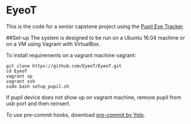 # EyeoT
This is the code for a senior capstone project using the [Pupil Eye Tracker](pupil-labs.com).

##Set-up
The system is designed to be run on a Ubuntu 16.04 machine or on a VM using Vagrant with VirtualBox.

To install requirements on a vagrant machine vagrant:
```
git clone https://github.com/EyeoT/EyeoT.git
cd EyeoT
vagrant up
vagrant ssh
sudo bash setup_pupil.sh
```

If pupil device does not show up on vagrant machine, remove pupil from usb port and then reinsert.

To use pre-commit hooks, download [pre-commit by Yelp](http://www.pre-commit.com).
